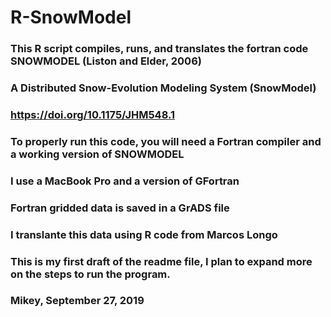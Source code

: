 # R-SnowModel

### This R script compiles, runs, and translates the fortran code SNOWMODEL (Liston and Elder, 2006)

### A Distributed Snow-Evolution Modeling System (SnowModel)
### https://doi.org/10.1175/JHM548.1

### To properly run this code, you will need a Fortran compiler and a working version of SNOWMODEL
### I use a MacBook Pro and a version of GFortran

### Fortran gridded data is saved in a GrADS file
### I translante this data using R code from Marcos Longo

### This is my first draft of the readme file, I plan to expand more on the steps to run the program.

### Mikey, September 27, 2019
